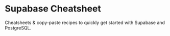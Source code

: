 # Supabase Cheatsheet

Cheatsheets & copy-paste recipes to quickly get started with Supabase and PostgreSQL.
